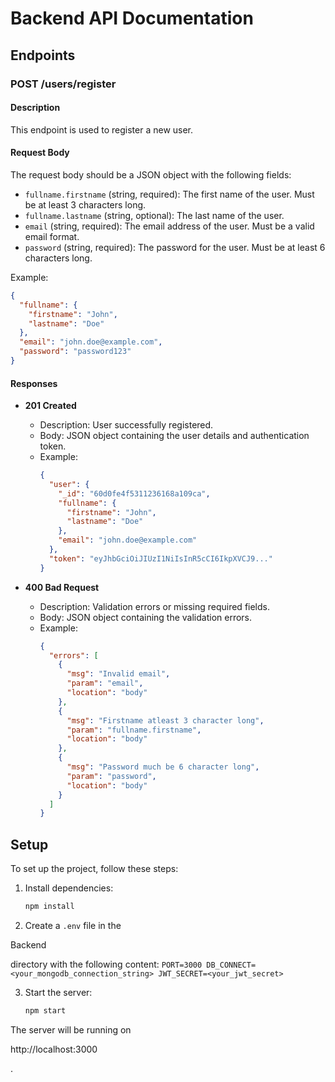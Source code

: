 # Backend API Documentation

## Endpoints

### POST /users/register

#### Description
This endpoint is used to register a new user.

#### Request Body
The request body should be a JSON object with the following fields:

- `fullname.firstname` (string, required): The first name of the user. Must be at least 3 characters long.
- `fullname.lastname` (string, optional): The last name of the user.
- `email` (string, required): The email address of the user. Must be a valid email format.
- `password` (string, required): The password for the user. Must be at least 6 characters long.

Example:
```json
{
  "fullname": {
    "firstname": "John",
    "lastname": "Doe"
  },
  "email": "john.doe@example.com",
  "password": "password123"
}
```

#### Responses

- **201 Created**
  - Description: User successfully registered.
  - Body: JSON object containing the user details and authentication token.
  - Example:
    ```json
    {
      "user": {
        "_id": "60d0fe4f5311236168a109ca",
        "fullname": {
          "firstname": "John",
          "lastname": "Doe"
        },
        "email": "john.doe@example.com"
      },
      "token": "eyJhbGciOiJIUzI1NiIsInR5cCI6IkpXVCJ9..."
    }
    ```

- **400 Bad Request**
  - Description: Validation errors or missing required fields.
  - Body: JSON object containing the validation errors.
  - Example:
    ```json
    {
      "errors": [
        {
          "msg": "Invalid email",
          "param": "email",
          "location": "body"
        },
        {
          "msg": "Firstname atleast 3 character long",
          "param": "fullname.firstname",
          "location": "body"
        },
        {
          "msg": "Password much be 6 character long",
          "param": "password",
          "location": "body"
        }
      ]
    }
    ```

## Setup

To set up the project, follow these steps:

1. Install dependencies:
    ```sh
    npm install
    ```

2. Create a `.env` file in the 

Backend

 directory with the following content:
    ```
    PORT=3000
    DB_CONNECT=<your_mongodb_connection_string>
    JWT_SECRET=<your_jwt_secret>
    ```

3. Start the server:
    ```sh
    npm start
    ```

The server will be running on 

http://localhost:3000

.
```

